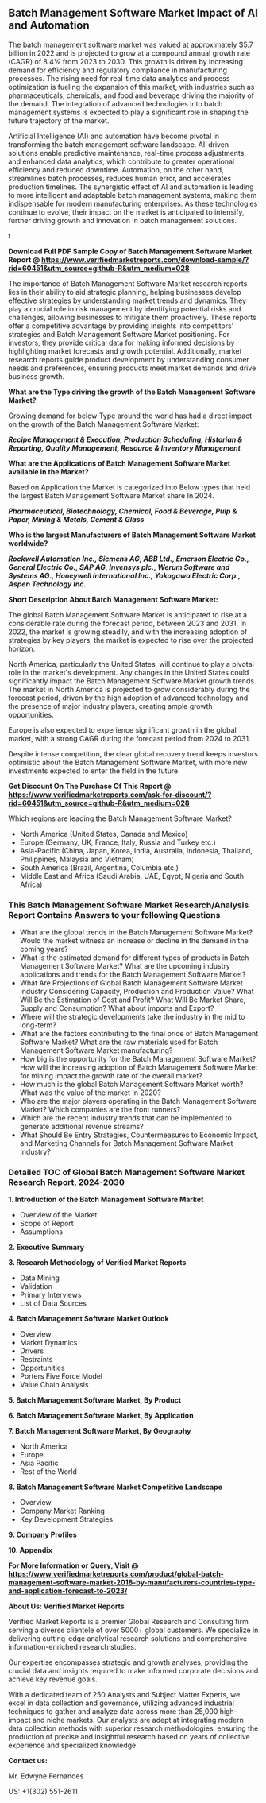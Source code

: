 <h2>Batch Management Software Market Impact of AI and Automation</h2><p>The batch management software market was valued at approximately $5.7 billion in 2022 and is projected to grow at a compound annual growth rate (CAGR) of 8.4% from 2023 to 2030. This growth is driven by increasing demand for efficiency and regulatory compliance in manufacturing processes. The rising need for real-time data analytics and process optimization is fueling the expansion of this market, with industries such as pharmaceuticals, chemicals, and food and beverage driving the majority of the demand. The integration of advanced technologies into batch management systems is expected to play a significant role in shaping the future trajectory of the market.</p><p>Artificial Intelligence (AI) and automation have become pivotal in transforming the batch management software landscape. AI-driven solutions enable predictive maintenance, real-time process adjustments, and enhanced data analytics, which contribute to greater operational efficiency and reduced downtime. Automation, on the other hand, streamlines batch processes, reduces human error, and accelerates production timelines. The synergistic effect of AI and automation is leading to more intelligent and adaptable batch management systems, making them indispensable for modern manufacturing enterprises. As these technologies continue to evolve, their impact on the market is anticipated to intensify, further driving growth and innovation in batch management solutions.</p>t</p><p id="" class=""><strong>Download Full PDF Sample Copy of Batch Management Software Market Report @ <a href="https://www.verifiedmarketreports.com/download-sample/?rid=60451&utm_source=github-R&utm_medium=028" target="_blank">https://www.verifiedmarketreports.com/download-sample/?rid=60451&utm_source=github-R&utm_medium=028</a></strong></p><p>The importance of&nbsp;Batch Management Software Market research reports lies in their ability to aid strategic planning, helping businesses develop effective strategies by understanding market trends and dynamics. They play a crucial role in risk management by identifying potential risks and challenges, allowing businesses to mitigate them proactively. These reports offer a competitive advantage by providing insights into competitors' strategies and Batch Management Software Market positioning. For investors, they provide critical data for making informed decisions by highlighting market forecasts and growth potential. Additionally, market research reports guide product development by understanding consumer needs and preferences, ensuring products meet market demands and drive business growth.</p><p><strong>What are the&nbsp;Type driving the growth of the Batch Management Software Market?</strong></p><p id="" class="">Growing demand for below Type around the world has had a direct impact on the growth of the Batch Management Software Market:</p><em><strong> Recipe Management & Execution, Production Scheduling, Historian & Reporting, Quality Management, Resource & Inventory Management</strong></em></p><strong>What are the&nbsp;Applications&nbsp;of Batch Management Software Market available in the Market?</strong></p><p id="" class="">Based on Application the Market is categorized into Below types that held the largest Batch Management Software Market share In 2024.</p><em><strong>Pharmaceutical, Biotechnology, Chemical, Food & Beverage, Pulp & Paper, Mining & Metals, Cement & Glass</strong></em></p><strong>Who is the largest Manufacturers of Batch Management Software Market worldwide?</strong></p><p><em><strong>Rockwell Automation Inc., Siemens AG, ABB Ltd., Emerson Electric Co., General Electric Co., SAP AG, Invensys plc., Werum Software and Systems AG., Honeywell International Inc., Yokogawa Electric Corp., Aspen Technology Inc.</strong></em></p><p id="" class=""><strong>Short Description About Batch Management Software Market:</strong></p><p>The global Batch Management Software Market is anticipated to rise at a considerable rate during the forecast period, between 2023 and 2031. In 2022, the market is growing steadily, and with the increasing adoption of strategies by key players, the market is expected to rise over the projected horizon.</p><p>North America, particularly the United States, will continue to play a pivotal role in the market's development. Any changes in the United States could significantly impact the Batch Management Software Market growth trends. The market in North America is projected to grow considerably during the forecast period, driven by the high adoption of advanced technology and the presence of major industry players, creating ample growth opportunities.</p><p>Europe is also expected to experience significant growth in the global market, with a strong CAGR during the forecast period from 2024 to 2031.</p><p>Despite intense competition, the clear global recovery trend keeps investors optimistic about the Batch Management Software Market, with more new investments expected to enter the field in the future.</p><p id="" class=""><strong>Get Discount On The Purchase Of This Report @ <a href="https://www.verifiedmarketreports.com/ask-for-discount/?rid=60451&utm_source=github-R&utm_medium=028" target="_blank">https://www.verifiedmarketreports.com/ask-for-discount/?rid=60451&utm_source=github-R&utm_medium=028</a></strong></p>Which regions are leading the Batch Management Software Market?</p><ul><li>North America (United States, Canada and Mexico)</li><li>Europe (Germany, UK, France, Italy, Russia and Turkey etc.)</li><li>Asia-Pacific (China, Japan, Korea, India, Australia, Indonesia, Thailand, Philippines, Malaysia and Vietnam)</li><li>South America (Brazil, Argentina, Columbia etc.)</li><li>Middle East and Africa (Saudi Arabia, UAE, Egypt, Nigeria and South Africa)</li></ul><h3 id="" class="">This Batch Management Software Market Research/Analysis Report Contains Answers to your following Questions</h3><ul><li>What are the global trends in the Batch Management Software Market? Would the market witness an increase or decline in the demand in the coming years?</li><li>What is the estimated demand for different types of products in Batch Management Software Market? What are the upcoming industry applications and trends for the Batch Management Software Market?</li><li>What Are Projections of Global Batch Management Software Market Industry Considering Capacity, Production and Production Value? What Will Be the Estimation of Cost and Profit? What Will Be Market Share, Supply and Consumption? What about imports and Export?</li><li>Where will the strategic developments take the industry in the mid to long-term?</li><li>What are the factors contributing to the final price of Batch Management Software Market? What are the raw materials used for Batch Management Software Market manufacturing?</li><li>How big is the opportunity for the Batch Management Software Market? How will the increasing adoption of Batch Management Software Market for mining impact the growth rate of the overall market?</li><li>How much is the global Batch Management Software Market worth? What was the value of the market In 2020?</li><li>Who are the major players operating in the Batch Management Software Market? Which companies are the front runners?</li><li>Which are the recent industry trends that can be implemented to generate additional revenue streams?</li><li>What Should Be Entry Strategies, Countermeasures to Economic Impact, and Marketing Channels for Batch Management Software Market Industry?</li></ul><h3 id="" class="">Detailed TOC of Global Batch Management Software Market Research Report, 2024-2030</h3><p id="" class=""><strong>1. Introduction of the Batch Management Software Market</strong></p><ul><li>Overview of the Market</li><li>Scope of Report</li><li>Assumptions</li></ul><p id="" class=""><strong>2. Executive Summary</strong></p><p id="" class=""><strong>3. Research Methodology of Verified Market Reports</strong></p><ul><li>Data Mining</li><li>Validation</li><li>Primary Interviews</li><li>List of Data Sources</li></ul><p id="" class=""><strong>4. Batch Management Software Market Outlook</strong></p><ul><li>Overview</li><li>Market Dynamics</li><li>Drivers</li><li>Restraints</li><li>Opportunities</li><li>Porters Five Force Model</li><li>Value Chain Analysis</li></ul><p id="" class=""><strong>5. Batch Management Software Market, By Product</strong></p><p id="" class=""><strong>6. Batch Management Software Market, By Application</strong></p><p id="" class=""><strong>7. Batch Management Software Market, By Geography</strong></p><ul><li>North America</li><li>Europe</li><li>Asia Pacific</li><li>Rest of the World</li></ul><p id="" class=""><strong>8. Batch Management Software Market Competitive Landscape</strong></p><ul><li>Overview</li><li>Company Market Ranking</li><li>Key Development Strategies</li></ul><p id="" class=""><strong>9. Company Profiles</strong></p><p id="" class=""><strong>10. Appendix</strong></p><p id="" class=""><strong>For More Information or Query, Visit @ <a href="https://www.verifiedmarketreports.com/product/global-batch-management-software-market-2018-by-manufacturers-countries-type-and-application-forecast-to-2023/" target="_blank">https://www.verifiedmarketreports.com/product/global-batch-management-software-market-2018-by-manufacturers-countries-type-and-application-forecast-to-2023/</a></strong></p><p id="" class=""><strong>About Us: Verified Market Reports</strong></p><p id="" class="">Verified Market Reports is a premier Global Research and Consulting firm serving a diverse clientele of over 5000+ global customers. We specialize in delivering cutting-edge analytical research solutions and comprehensive information-enriched research studies.</p><p id="" class="">Our expertise encompasses strategic and growth analyses, providing the crucial data and insights required to make informed corporate decisions and achieve key revenue goals.</p><p id="" class="">With a dedicated team of 250 Analysts and Subject Matter Experts, we excel in data collection and governance, utilizing advanced industrial techniques to gather and analyze data across more than 25,000 high-impact and niche markets. Our analysts are adept at integrating modern data collection methods with superior research methodologies, ensuring the production of precise and insightful research based on years of collective experience and specialized knowledge.</p><p id="" class=""><strong>Contact us:</strong></p><p id="" class="">Mr. Edwyne Fernandes</p><p id="" class="">US: +1(302) 551-2611</p>